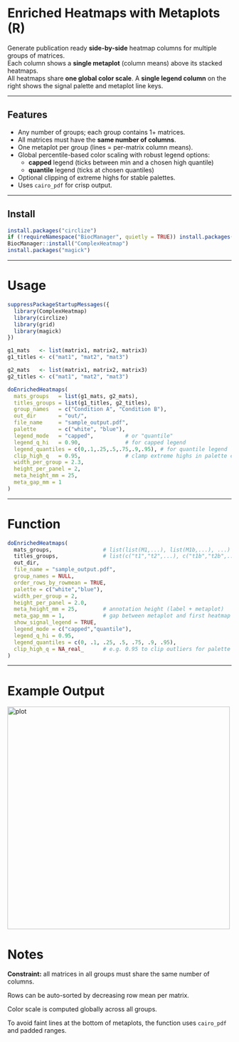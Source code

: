# Enriched Heatmaps with Metaplots (R)

Generate publication ready **side-by-side** heatmap columns for multiple groups of matrices.  
Each column shows a **single metaplot** (column means) above its stacked heatmaps.  
All heatmaps share **one global color scale**. A **single legend column** on the right shows the signal palette and metaplot line keys.

---

## Features
- Any number of groups; each group contains 1+ matrices.
- All matrices must have the **same number of columns**.
- One metaplot per group (lines = per-matrix column means).
- Global percentile-based color scaling with robust legend options:
  - **capped** legend (ticks between min and a chosen high quantile)
  - **quantile** legend (ticks at chosen quantiles)
- Optional clipping of extreme highs for stable palettes.
- Uses `cairo_pdf` for crisp output.

---

## Install

```r
install.packages("circlize")
if (!requireNamespace("BiocManager", quietly = TRUE)) install.packages("BiocManager")
BiocManager::install("ComplexHeatmap")
install.packages("magick")  
```
---
# Usage

```r
suppressPackageStartupMessages({
  library(ComplexHeatmap)
  library(circlize)
  library(grid)
  library(magick)
})

g1_mats   <- list(matrix1, matrix2, matrix3)
g1_titles <- c("mat1", "mat2", "mat3")

g2_mats   <- list(matrix1, matrix2, matrix3)
g2_titles <- c("mat1", "mat2", "mat3")

doEnrichedHeatmaps(
  mats_groups   = list(g1_mats, g2_mats),
  titles_groups = list(g1_titles, g2_titles),
  group_names   = c("Condition A", "Condition B"),
  out_dir       = "out/",
  file_name     = "sample_output.pdf",
  palette       = c("white", "blue"),
  legend_mode   = "capped",          # or "quantile"
  legend_q_hi   = 0.90,              # for capped legend
  legend_quantiles = c(0,.1,.25,.5,.75,.9,.95), # for quantile legend
  clip_high_q   = 0.95,              # clamp extreme highs in palette computation
  width_per_group = 2.3,
  height_per_panel = 2,
  meta_height_mm = 25,
  meta_gap_mm = 1
)

```
---

# Function

```r
doEnrichedHeatmaps(
  mats_groups,                # list(list(M1,...), list(M1b,...), ...)
  titles_groups,              # list(c("t1","t2",...), c("t1b","t2b",...))
  out_dir,
  file_name = "sample_output.pdf",
  group_names = NULL,
  order_rows_by_rowmean = TRUE,
  palette = c("white","blue"),
  width_per_group = 2,
  height_per_panel = 2.0,
  meta_height_mm = 25,        # annotation height (label + metaplot)
  meta_gap_mm = 1,            # gap between metaplot and first heatmap
  show_signal_legend = TRUE,
  legend_mode = c("capped","quantile"),
  legend_q_hi = 0.95,
  legend_quantiles = c(0, .1, .25, .5, .75, .9, .95),
  clip_high_q = NA_real_      # e.g. 0.95 to clip outliers for palette calc
)

```
---

# Example Output

<p align="left">
  <img src="sample_ouput.jpg" alt="plot" width="500" height= "500">
</p>   

# Notes

**Constraint:** all matrices in all groups must share the same number of columns.

Rows can be auto-sorted by decreasing row mean per matrix.

Color scale is computed globally across all groups.

To avoid faint lines at the bottom of metaplots, the function uses `cairo_pdf` and padded ranges.



